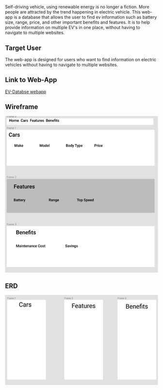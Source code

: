 # <ev-database>
Self-driving vehicle, using renewable energy is no longer a fiction. More people are attracted by the trend happening in electric vehicle. This web-app is a database that allows the user to find ev information such as battery size, range, price, and other important benefits and features. It is to help provide information on multiple EV's in one place,  without having to navigate to multiple websites. 

## Target User
The web-app is designed for users who want to find information on electric vehicles without having to navigate to multiple websites.

## Link to Web-App
[EV-Databse webapp](https://electric-vehicle-database.herokuapp.com)

## Wireframe
![Wireframe](/Wireframe.png)

## ERD
![ERD](/erd.png)